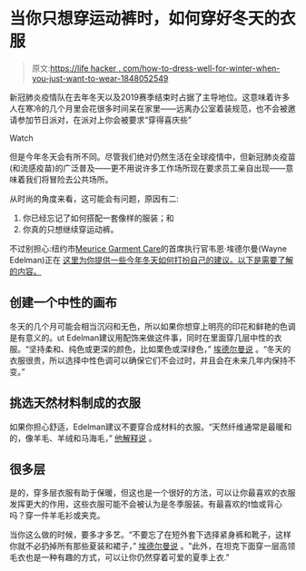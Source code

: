# 当你只想穿运动裤时，如何穿好冬天的衣服

> 原文:[https://life hacker . com/how-to-dress-well-for-winter-when-you-just-want-to-wear-1848052549](https://lifehacker.com/how-to-dress-well-for-winter-when-you-just-want-to-wear-1848052549)

新冠肺炎疫情队在去年冬天以及2019赛季结束时占据了主导地位。这意味着许多人在寒冷的几个月里会花很多时间呆在家里——远离办公室着装规范，也不会被邀请参加节日派对，在派对上你会被要求“穿得喜庆些”

Watch

但是今年冬天会有所不同。尽管我们绝对仍然生活在全球疫情中，但新冠肺炎疫苗(和流感疫苗)的广泛普及——更不用说许多工作场所现在要求员工亲自出现——意味着我们将冒险去公共场所。

从时尚的角度来看，这可能会有问题，原因有二:

1.  你已经忘记了如何搭配一套像样的服装；和
2.  你真的只想继续穿运动裤。

不过别担心:纽约市[Meurice Garment Care](https://www.meurice.nyc/)的首席执行官韦恩·埃德尔曼(Wayne Edelman)正在 [这里为你提供一些今年冬天如何打扮自己的建议。以下是需要了解的内容。](https://www.meurice.nyc/journal/winter-wardrobe)

## 创建一个中性的画布

冬天的几个月可能会相当沉闷和无色，所以如果你想穿上明亮的印花和鲜艳的色调是有意义的。ut Edelman建议用配饰来做这件事，同时在里面穿几层中性的衣服。“坚持柔和、纯色或更深的颜色，比如栗色或深绿色，” [埃德尔曼说](https://www.meurice.nyc/journal/winter-wardrobe) 。“冬天的衣服很贵，所以选择中性色调可以确保它们不会过时，并且会在未来几年内保持不变。”

## 挑选天然材料制成的衣服

如果你担心舒适，Edelman建议不要穿合成材料的衣服。“天然纤维通常是最暖和的，像羊毛、羊绒和马海毛，” [他解释说](https://www.meurice.nyc/journal/winter-wardrobe) 。

## 很多层

是的，穿多层衣服有助于保暖，但这也是一个很好的方法，可以让你最喜欢的衣服发挥更大的作用，这些衣服可能不会被认为是冬季服装。有最喜欢的t恤或背心吗？穿一件羊毛衫或夹克。

当你这么做的时候，要多才多艺。“不要忘了在短外套下选择紧身裤和靴子，这样你就不必扔掉所有那些夏装和裙子，” [埃德尔曼说](https://www.meurice.nyc/journal/winter-wardrobe) 。"此外，在坦克下面穿一层高领毛衣也是一种有趣的方式，可以让你仍然穿着可爱的夏季上衣."
